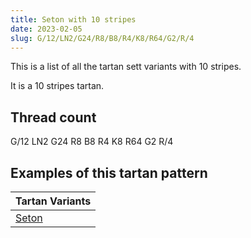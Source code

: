 ```yaml
---
title: Seton with 10 stripes
date: 2023-02-05
slug: G/12/LN2/G24/R8/B8/R4/K8/R64/G2/R/4
---
```

This is a list of all the tartan sett variants with 10 stripes.

It is a 10 stripes tartan.


## Thread count
G/12 LN2 G24 R8 B8 R4 K8 R64 G2 R/4

## Examples of this tartan pattern

| Tartan Variants |
|---------------|
| [Seton](/variants/g/12/ln2/g24/r8/b8/r4/k8/r64/g2/r/4-b304080-g008000-k000000-lne0e0e0-rc00000)||
